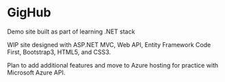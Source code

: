 # GigHub
Demo site built as part of learning .NET stack

WIP site designed with ASP.NET MVC, Web API, Entity Framework Code First, Bootstrap3, HTML5, and CSS3.

Plan to add additional features and move to Azure hosting for practice with Microsoft Azure API. 
